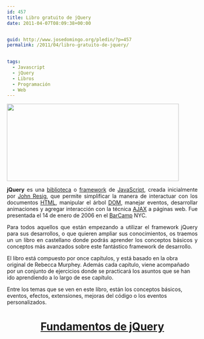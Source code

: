 ```yaml
---
id: 457
title: Libro gratuito de jQuery
date: 2011-04-07T08:09:38+00:00


guid: http://www.josedomingo.org/pledin/?p=457
permalink: /2011/04/libro-gratuito-de-jquery/

  
tags:
  - Javascript
  - jQuery
  - Libros
  - Programación
  - Web
---
```

<img class="aligncenter" title="jquery" src="http://media.tumblr.com/tumblr_lits2aTPpl1qbedm9.png" alt="" width="454" height="204" />

<p style="text-align: justify;">
  <strong>jQuery</strong> es una <a title="Biblioteca (informática)" href="http://es.wikipedia.org/wiki/Biblioteca_%28inform%C3%A1tica%29">biblioteca</a> o <a href="http://es.wikipedia.org/wiki/Framework">framework</a> de <a href="http://es.wikipedia.org/wiki/JavaScript">JavaScript</a>, creada inicialmente por <a href="http://es.wikipedia.org/wiki/John_Resig">John Resig</a>, que permite simplificar la manera de interactuar con los documentos <a href="http://es.wikipedia.org/wiki/HTML">HTML</a>, manipular el árbol <a title="Document Object Model" href="http://es.wikipedia.org/wiki/Document_Object_Model">DOM</a>, manejar eventos, desarrollar animaciones y agregar interacción con la técnica <a href="http://es.wikipedia.org/wiki/AJAX">AJAX</a> a páginas web. Fue presentada el 14 de enero de 2006 en el <a href="http://es.wikipedia.org/wiki/BarCamp">BarCamp</a> NYC.
</p>

<p style="text-align: justify;">
  Para todos aquellos que están empezando a utilizar el framework jQuery para sus desarrollos, o que quieren ampliar sus conocimientos, os traemos un un libro en castellano donde podrás aprender los conceptos básicos y conceptos más avanzados sobre este fantástico framework de desarrollo.
</p>

El libro está compuesto por once capítulos, y está basado en la obra original de Rebecca Murphey. Además cada capítulo, viene acompañado por un conjunto de ejercicios donde se practicará los asuntos que se han ido aprendiendo a lo largo de ese capítulo.

Entre los temas que se ven en este libro, están los conceptos básicos, eventos, efectos, extensiones, mejoras del código o los eventos personalizados.

<h1 style="text-align: center;">
  <a href="http://librojquery.com/">Fundamentos de jQuery</a>
</h1>


